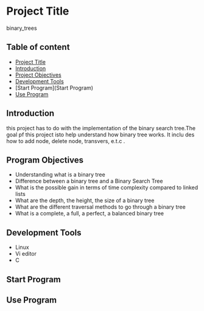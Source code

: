 # Project Title
binary_trees

## Table of content
- [Project Title](Title)
- [Introduction](Introduction)
- [Project Objectives](Objectives)
- [Development Tools](Tools)
- [Start Program](Start Program)
- [Use Program](Use)

## Introduction
this project has to do with the implementation of the binary search tree.The goal pf this project isto help understand how binary tree works. It inclu
des how to add node, delete node, transvers, e.t.c
.

## Program Objectives
- Understanding what is a binary tree
- Difference between a binary tree and a Binary Search Tree
- What is the possible gain in terms of time complexity compared to linked lists
- What are the depth, the height, the size of a binary tree
- What are the different traversal methods to go through a binary tree
- What is a complete, a full, a perfect, a balanced binary tree

## Development Tools
- Linux
- Vi editor
- C

## Start Program

## Use Program

